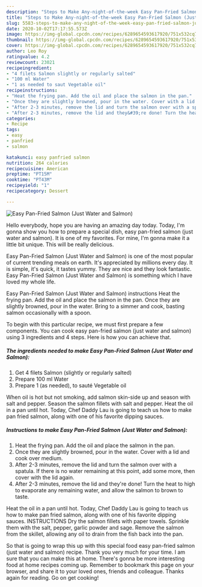 ```yaml
---
description: "Steps to Make Any-night-of-the-week Easy Pan-Fried Salmon (Just Water and Salmon)"
title: "Steps to Make Any-night-of-the-week Easy Pan-Fried Salmon (Just Water and Salmon)"
slug: 5583-steps-to-make-any-night-of-the-week-easy-pan-fried-salmon-just-water-and-salmon
date: 2020-10-02T17:17:55.573Z
image: https://img-global.cpcdn.com/recipes/6289654593617920/751x532cq70/easy-pan-fried-salmon-just-water-and-salmon-recipe-main-photo.jpg
thumbnail: https://img-global.cpcdn.com/recipes/6289654593617920/751x532cq70/easy-pan-fried-salmon-just-water-and-salmon-recipe-main-photo.jpg
cover: https://img-global.cpcdn.com/recipes/6289654593617920/751x532cq70/easy-pan-fried-salmon-just-water-and-salmon-recipe-main-photo.jpg
author: Leo Roy
ratingvalue: 4.2
reviewcount: 23021
recipeingredient:
- "4 filets Salmon slightly or regularly salted"
- "100 ml Water"
- "1 as needed to saut Vegetable oil"
recipeinstructions:
- "Heat the frying pan. Add the oil and place the salmon in the pan."
- "Once they are slightly browned, pour in the water. Cover with a lid and cook over medium."
- "After 2-3 minutes, remove the lid and turn the salmon over with a spatula. If there is no water remaining at this point, add some more, then cover with the lid again."
- "After 2-3 minutes, remove the lid and they&#39;re done! Turn the heat to high to evaporate any remaining water, and allow the salmon to brown to taste."
categories:
- Recipe
tags:
- easy
- panfried
- salmon

katakunci: easy panfried salmon 
nutrition: 264 calories
recipecuisine: American
preptime: "PT15M"
cooktime: "PT43M"
recipeyield: "1"
recipecategory: Dessert

---
```



![Easy Pan-Fried Salmon (Just Water and Salmon)](https://img-global.cpcdn.com/recipes/6289654593617920/751x532cq70/easy-pan-fried-salmon-just-water-and-salmon-recipe-main-photo.jpg)

Hello everybody, hope you are having an amazing day today. Today, I'm gonna show you how to prepare a special dish, easy pan-fried salmon (just water and salmon). It is one of my favorites. For mine, I'm gonna make it a little bit unique. This will be really delicious.

Easy Pan-Fried Salmon (Just Water and Salmon) is one of the most popular of current trending meals on earth. It's appreciated by millions every day. It is simple, it's quick, it tastes yummy. They are nice and they look fantastic. Easy Pan-Fried Salmon (Just Water and Salmon) is something which I have loved my whole life.

Easy Pan-Fried Salmon (Just Water and Salmon) instructions Heat the frying pan. Add the oil and place the salmon in the pan. Once they are slightly browned, pour in the water. Bring to a simmer and cook, basting salmon occasionally with a spoon.


To begin with this particular recipe, we must first prepare a few components. You can cook easy pan-fried salmon (just water and salmon) using 3 ingredients and 4 steps. Here is how you can achieve that.

<!--inarticleads1-->

##### The ingredients needed to make Easy Pan-Fried Salmon (Just Water and Salmon):

1. Get 4 filets Salmon (slightly or regularly salted)
1. Prepare 100 ml Water
1. Prepare 1 (as needed), to sauté Vegetable oil


When oil is hot but not smoking, add salmon skin-side up and season with salt and pepper. Season the salmon fillets with salt and pepper. Heat the oil in a pan until hot. Today, Chef Daddy Lau is going to teach us how to make pan fried salmon, along with one of his favorite dipping sauces. 

<!--inarticleads2-->

##### Instructions to make Easy Pan-Fried Salmon (Just Water and Salmon):

1. Heat the frying pan. Add the oil and place the salmon in the pan.
1. Once they are slightly browned, pour in the water. Cover with a lid and cook over medium.
1. After 2-3 minutes, remove the lid and turn the salmon over with a spatula. If there is no water remaining at this point, add some more, then cover with the lid again.
1. After 2-3 minutes, remove the lid and they&#39;re done! Turn the heat to high to evaporate any remaining water, and allow the salmon to brown to taste.


Heat the oil in a pan until hot. Today, Chef Daddy Lau is going to teach us how to make pan fried salmon, along with one of his favorite dipping sauces. INSTRUCTIONS Dry the salmon fillets with paper towels. Sprinkle them with the salt, pepper, garlic powder and sage. Remove the salmon from the skillet, allowing any oil to drain from the fish back into the pan. 

So that is going to wrap this up with this special food easy pan-fried salmon (just water and salmon) recipe. Thank you very much for your time. I am sure that you can make this at home. There's gonna be more interesting food at home recipes coming up. Remember to bookmark this page on your browser, and share it to your loved ones, friends and colleague. Thanks again for reading. Go on get cooking!

